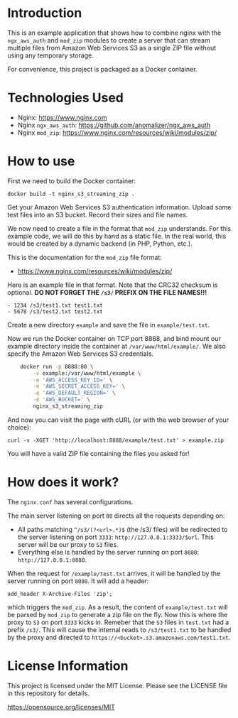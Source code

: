 Introduction
============

This is an example application that shows how to combine nginx with the
`ngx_aws_auth` and `mod_zip` modules to create a server that can stream
multiple files from Amazon Web Services S3 as a single ZIP file without using
any temporary storage.

For convenience, this project is packaged as a Docker container.

Technologies Used
=================

- Nginx: <https://www.nginx.com>
- Nginx `ngx_aws_auth`: <https://github.com/anomalizer/ngx_aws_auth>
- Nginx `mod_zip`: <https://www.nginx.com/resources/wiki/modules/zip/>

How to use
==========

First we need to build the Docker container:

    docker build -t nginx_s3_streaming_zip .

Get your Amazon Web Services S3 authentication information. Upload some test
files into an S3 bucket. Record their sizes and file names.

We now need to create a file in the format that `mod_zip` understands. For this
example code, we will do this by hand as a static file. In the real world, this
would be created by a dynamic backend (in PHP, Python, etc.).

This is the documentation for the `mod_zip` file format:
- <https://www.nginx.com/resources/wiki/modules/zip/>

Here is an example file in that format. Note that the CRC32 checksum is
optional. **DO NOT FORGET THE `/s3/` PREFIX ON THE FILE NAMES!!!**

    - 1234 /s3/test1.txt test1.txt
    - 5678 /s3/test2.txt test2.txt

Create a new directory `example` and save the file in `example/test.txt`.

Now we run the Docker container on TCP port 8888, and bind mount our example
directory inside the container at `/var/www/html/example/`. We also specify the
Amazon Web Services S3 credentials.

```bash
    docker run -p 8888:80 \
        -v example:/var/www/html/example \
        -e 'AWS_ACCESS_KEY_ID=' \
        -e 'AWS_SECRET_ACCESS_KEY=' \
        -e 'AWS_DEFAULT_REGION=' \
        -e 'AWS_BUCKET=' \
        nginx_s3_streaming_zip
```

And now you can visit the page with cURL (or with the web browser of your choice):

    curl -v -XGET 'http://localhost:8888/example/test.txt' > example.zip

You will have a valid ZIP file containing the files you asked for!

How does it work?
===================
The `nginx.conf` has several configurations.

The main server listening on port `80` directs all the requests depending on:

* All paths matching `^/s3/(?<url>.*)$` (the /s3/ files) will be redirected to the server listening on port `3333`: `http://127.0.0.1:3333/$url`. This server will be our proxy to `S3` files.
* Everything else is handled by the server running on port `8080`: `http://127.0.0.1:8080`.

When the request for `/example/test.txt` arrives, it will be handled by the server running on port `8080`. It will add a header:

    add_header X-Archive-Files 'zip';

which triggers the `mod_zip`. As a result, the content of `example/test.txt` will be parsed by `mod_zip` to generate a zip file on the fly. Now this is where the proxy to `S3` on port `3333` kicks in. Remeber that the `S3` files in `test.txt` had a prefix `/s3/`. This will cause the internal reads to `/s3/test1.txt` to be handled by the proxy and directed to `https://<bucket>.s3.amazonaws.com/test1.txt`.

License Information
===================

This project is licensed under the MIT License. Please see the LICENSE file in
this repository for details.

<https://opensource.org/licenses/MIT>
